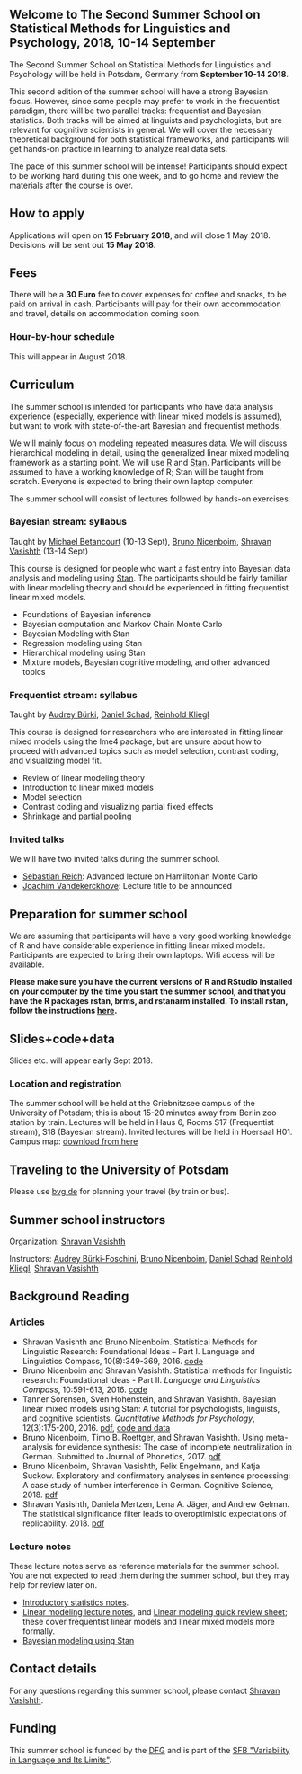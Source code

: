 ## Welcome to The Second Summer School on Statistical Methods for Linguistics and Psychology, 2018, 10-14 September


The Second Summer School on Statistical Methods for Linguistics and Psychology will be held in Potsdam, Germany from **September 10-14 2018**. 

This second edition of the summer school will have a strong Bayesian focus. However, since some people may prefer to work in the frequentist paradigm, there will be two parallel tracks: frequentist and Bayesian statistics. Both tracks will be aimed at linguists and psychologists, but are relevant for cognitive scientists in general. We will cover the necessary theoretical background for both statistical frameworks, and participants will get hands-on practice in learning to analyze real data sets.

The pace of this summer school will be intense! Participants should expect to be working hard during this one week, and to go home and review the materials after the course is over.

## How to apply

Applications will open on **15 February 2018**, and will close 1 May 2018. Decisions will be sent out **15 May 2018**. 

## Fees

There will be a **30 Euro** fee to cover expenses for coffee and snacks, to be paid on arrival in cash.
Participants will pay for their own accommodation and travel, details on accommodation coming soon. 

### Hour-by-hour schedule

This will appear in August 2018.

## Curriculum

The summer school is intended for participants who have data analysis experience (especially, experience with linear mixed models is assumed), but want to work with state-of-the-art Bayesian and frequentist methods.

We will mainly focus on modeling repeated measures data. We will discuss hierarchical modeling in detail, using the generalized linear mixed modeling framework as a starting point. We will use [R](https://cran.r-project.org/) and [Stan](mc-stan.org). Participants will be assumed to have a working knowledge of R; Stan will be taught from scratch. Everyone is expected to bring their own laptop computer.

The summer school will consist of lectures followed by hands-on exercises. 

### Bayesian stream: syllabus

Taught by [Michael Betancourt](https://betanalpha.github.io/) (10-13 Sept), [Bruno Nicenboim](http://www.ling.uni-potsdam.de/~nicenboim/), [Shravan Vasishth](http://www.ling.uni-potsdam.de/~vasishth/) (13-14 Sept)

This course is designed for people who want a fast entry into Bayesian data analysis and modeling using [Stan](mc-stan.org). The participants should be fairly familiar with linear modeling theory and should be experienced in fitting frequentist linear mixed models. 

- Foundations of Bayesian inference
- Bayesian computation and Markov Chain Monte Carlo
- Bayesian Modeling with Stan
- Regression modeling using Stan
- Hierarchical modeling using Stan
- Mixture models, Bayesian cognitive modeling, and other advanced topics

### Frequentist stream: syllabus

Taught by [Audrey Bürki](https://www.uni-potsdam.de/en/ling/staff-list/audreybuerki.html), [Daniel Schad](https://www.researchgate.net/profile/Daniel_Schad), [Reinhold Kliegl](http://www.uni-potsdam.de/en/cognitive-psychology/staff/kliegl-reinhold.html)

This course is designed for researchers who are interested in fitting linear mixed models using the lme4 package, but are unsure about how to proceed with advanced topics such as model selection, contrast coding, and visualizing model fit.

- Review of linear modeling theory
- Introduction to linear mixed models
- Model selection
- Contrast coding and visualizing partial fixed effects
- Shrinkage and partial pooling

### Invited talks

We will have two invited talks during the summer school.

- [Sebastian Reich](http://www.math.uni-potsdam.de/~sreich/): Advanced lecture on Hamiltonian Monte Carlo
- [Joachim Vandekerckhove](http://web1.ss.uci.edu/~joachim/): Lecture title to be announced

## Preparation for summer school

We are assuming that participants will have a very good working knowledge of R and have considerable experience in fitting linear mixed models. Participants are expected to bring their own laptops. Wifi access will be available.

**Please make sure you have the current versions of R and RStudio installed on your computer by the time you start the summer school, and that you have the R packages rstan, brms, and rstanarm installed. To install rstan, follow the instructions [here](https://github.com/stan-dev/rstan/wiki/RStan-Getting-Started).**

## Slides+code+data

Slides etc. will appear early Sept 2018.

### Location and registration

The summer school will be held at the Griebnitzsee campus of the University of Potsdam; this is about 15-20 minutes away from Berlin zoo station by train. Lectures will be held in Haus 6, Rooms S17 (Frequentist stream), S18 (Bayesian stream). Invited lectures will be held in Hoersaal H01. Campus map: [download from here](https://www.uni-potsdam.de/db/zeik-portal/gm/griebnitzsee.pdf)

## Traveling to the University of Potsdam 

Please use [bvg.de](http://www.bvg.de/en/) for planning your travel (by train or bus).

## Summer school instructors

Organization: [Shravan Vasishth](http://www.ling.uni-potsdam.de/~vasishth/)

Instructors:
[Audrey Bürki-Foschini](https://www.unige.ch/fapse/people/psycho/buerkifoschini/),
[Bruno Nicenboim](http://www.ling.uni-potsdam.de/~nicenboim/), 
[Daniel Schad](https://www.researchgate.net/profile/Daniel_Schad)
[Reinhold Kliegl](http://www.psych.uni-potsdam.de/people/kliegl/index-e.html), 
[Shravan Vasishth](http://www.ling.uni-potsdam.de/~vasishth/)

## Background Reading

### Articles

- Shravan Vasishth and Bruno Nicenboim. Statistical Methods for Linguistic Research: Foundational Ideas – Part I. Language and Linguistics Compass, 10(8):349-369, 2016. [code](https://github.com/vasishth/VasishthNicenboimPart1)
- Bruno Nicenboim and Shravan Vasishth. Statistical methods for linguistic research: Foundational Ideas - Part II. *Language and Linguistics Compass*, 10:591-613, 2016. [code](https://github.com/vasishth/NicenboimVasishthPart2)
- Tanner Sorensen, Sven Hohenstein, and Shravan Vasishth.
Bayesian linear mixed models using Stan: A tutorial for
psychologists, linguists, and cognitive scientists.
*Quantitative Methods for Psychology*, 12(3):175-200, 2016.
[pdf](http://www.tqmp.org/RegularArticles/vol12-3/p175/p175.pdf),
[code and data](http://www.ling.uni-potsdam.de/~vasishth/statistics/BayesLMMs.html)
- Bruno Nicenboim, Timo B. Roettger, and Shravan Vasishth. Using meta-analysis for evidence synthesis: The case of incomplete neutralization in German. Submitted to Journal of Phonetics, 2017.
[pdf](https://osf.io/g5ndw/)
- Bruno Nicenboim, Shravan Vasishth, Felix Engelmann, and Katja Suckow. Exploratory and confirmatory analyses in sentence processing: A case study of number interference in German. Cognitive Science, 2018. [pdf](https://osf.io/mmr7s/)
- Shravan Vasishth, Daniela Mertzen, Lena A. Jäger, and Andrew Gelman. The statistical significance filter leads to overoptimistic expectations of replicability. 2018. [pdf](https://psyarxiv.com/hbqcw)

### Lecture notes

These lecture notes serve as reference materials for the summer school. You are not expected to read them during the summer school, but they may help for review later on.

- [Introductory statistics notes](https://github.com/vasishth/Statistics-lecture-notes-Potsdam/blob/master/IntroductoryStatistics/StatisticsNotesVasishth.pdf).
- [Linear modeling lecture notes](https://github.com/vasishth/LM/blob/master/LinearModelingLectureNotes2016.pdf), and [Linear modeling quick review sheet](https://github.com/vasishth/LM/blob/master/LMSummarySheet.pdf); these cover frequentist linear models and linear mixed models more formally.
- [Bayesian modeling using Stan](https://github.com/vasishth/FGME_Stan_2017)


## Contact details

For any questions regarding this summer school, please contact [Shravan Vasishth](http://www.ling.uni-potsdam.de/~vasishth).

## Funding

This summer school is funded by the [DFG](dfg.de) and is part of the [SFB "Variability in Language and Its Limits"](https://www.uni-potsdam.de/sfb1287/index.html).
